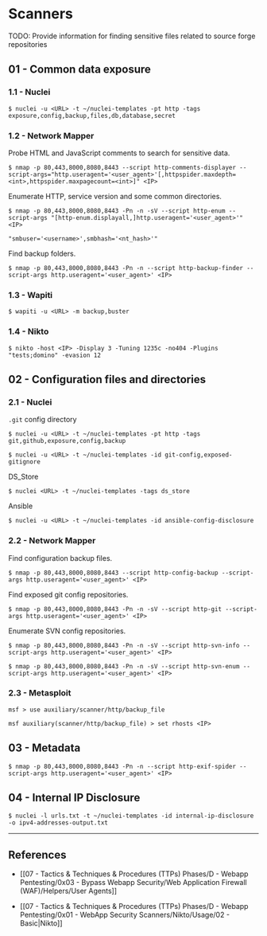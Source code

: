 # Scanners

TODO: Provide information for finding sensitive files related to source forge repositories

## 01 - Common data exposure

### 1.1 - Nuclei

```
$ nuclei -u <URL> -t ~/nuclei-templates -pt http -tags exposure,config,backup,files,db,database,secret
```

### 1.2 - Network Mapper

Probe HTML and JavaScript comments to search for sensitive data.

```
$ nmap -p 80,443,8000,8080,8443 --script http-comments-displayer --script-args="http.useragent='<user_agent>'[,httpspider.maxdepth=<int>,httpspider.maxpagecount=<int>]" <IP>
```

Enumerate HTTP, service version and some common directories.

```
$ nmap -p 80,443,8000,8080,8443 -Pn -n -sV --script http-enum --script-args "[http-enum.displayall,]http.useragent='<user_agent>'" <IP>

"smbuser='<username>',smbhash='<nt_hash>'"
```

Find backup folders.

```
$ nmap -p 80,443,8000,8080,8443 -Pn -n --script http-backup-finder --script-args http.useragent='<user_agent>' <IP>
```

### 1.3 - Wapiti

```
$ wapiti -u <URL> -m backup,buster
```

### 1.4 - Nikto

```
$ nikto -host <IP> -Display 3 -Tuning 1235c -no404 -Plugins "tests;domino" -evasion 12
```

## 02 - Configuration files and directories

### 2.1 - Nuclei

`.git` config directory

```
$ nuclei -u <URL> -t ~/nuclei-templates -pt http -tags git,github,exposure,config,backup

$ nuclei -u <URL> -t ~/nuclei-templates -id git-config,exposed-gitignore
```

DS_Store

```
$ nuclei <URL> -t ~/nuclei-templates -tags ds_store
```

Ansible

```
$ nuclei -u <URL> -t ~/nuclei-templates -id ansible-config-disclosure
```

### 2.2 - Network Mapper

Find configuration backup files.

```
$ nmap -p 80,443,8000,8080,8443 --script http-config-backup --script-args http.useragent='<user_agent>' <IP>
```

Find exposed git config repositories.

```
$ nmap -p 80,443,8000,8080,8443 -Pn -n -sV --script http-git --script-args http.useragent='<user_agent>' <IP>
```

Enumerate SVN config repositories.

```
$ nmap -p 80,443,8000,8080,8443 -Pn -n -sV --script http-svn-info --script-args http.useragent='<user_agent>' <IP>

$ nmap -p 80,443,8000,8080,8443 -Pn -n -sV --script http-svn-enum --script-args http.useragent='<user_agent>' <IP>
```

### 2.3 - Metasploit

```
msf > use auxiliary/scanner/http/backup_file

msf auxiliary(scanner/http/backup_file) > set rhosts <IP>
```

## 03 - Metadata

```
$ nmap -p 80,443,8000,8080,8443 -Pn -n --script http-exif-spider --script-args http.useragent='<user_agent>' <IP>
```

## 04 - Internal IP Disclosure

```
$ nuclei -l urls.txt -t ~/nuclei-templates -id internal-ip-disclosure -o ipv4-addresses-output.txt
```

---
## References

- [[07 - Tactics & Techniques & Procedures (TTPs) Phases/D - Webapp Pentesting/0x03 - Bypass Webapp Security/Web Application Firewall (WAF)/Helpers/User Agents]]

- [[07 - Tactics & Techniques & Procedures (TTPs) Phases/D - Webapp Pentesting/0x01 - WebApp Security Scanners/Nikto/Usage/02 - Basic|Nikto]]